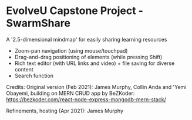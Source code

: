 # EvolveU Capstone Project - SwarmShare

A '2.5-dimensional mindmap' for easily sharing learning resources

- Zoom-pan navigation (using mouse/touchpad)
- Drag-and-drag positioning of elements (while pressing Shift)
- Rich text editor (with URL links and video) + file saving for diverse content
- Search function

Credits:
Original version (Feb 2021): James Murphy, Collin Anda and 'Yemi Obayemi, building on MERN CRUD app by BeZKoder:
  https://bezkoder.com/react-node-express-mongodb-mern-stack/

Refinements, hosting (Apr 2021): James Murphy
